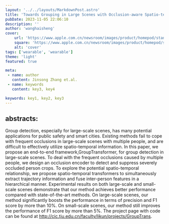 ```yaml
---
layout: '../../layouts/MarkdownPost.astro'
title: 'Towards Grouping in Large Scenes with Occlusion-aware Spatio-temporal Transformers'
pubDate: 2023-11-05 22:06:10
description: ''
author: 'wanghaisheng'
cover:
    url: 'https://www.apple.com.cn/newsroom/images/product/homepod/standard/Apple-HomePod-hero-230118_big.jpg.large_2x.jpg'
    square: 'https://www.apple.com.cn/newsroom/images/product/homepod/standard/Apple-HomePod-hero-230118_big.jpg.large_2x.jpg'
    alt: 'cover'
tags: ['wearable', 'wearable'] 
theme: 'light'
featured: true

meta:
 - name: author
   content: Jinsong Zhang et.al.
 - name: keywords
   content: key3, key4

keywords: key1, key2, key3
---
```


## abstracts:
Group detection, especially for large-scale scenes, has many potential applications for public safety and smart cities. Existing methods fail to cope with frequent occlusions in large-scale scenes with multiple people, and are difficult to effectively utilize spatio-temporal information. In this paper, we propose an end-to-end framework,GroupTransformer, for group detection in large-scale scenes. To deal with the frequent occlusions caused by multiple people, we design an occlusion encoder to detect and suppress severely occluded person crops. To explore the potential spatio-temporal relationship, we propose spatio-temporal transformers to simultaneously extract trajectory information and fuse inter-person features in a hierarchical manner. Experimental results on both large-scale and small-scale scenes demonstrate that our method achieves better performance compared with state-of-the-art methods. On large-scale scenes, our method significantly boosts the performance in terms of precision and F1 score by more than 10%. On small-scale scenes, our method still improves the performance of F1 score by more than 5%. The project page with code can be found at http://cic.tju.edu.cn/faculty/likun/projects/GroupTrans.
